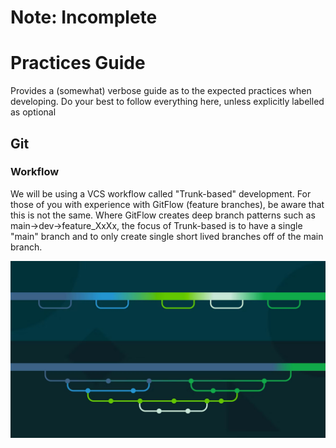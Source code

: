# Note: Incomplete

# Practices Guide
Provides a (somewhat) verbose guide as to the expected practices when developing. Do your best to follow everything here, unless explicitly labelled as optional

## Git

### Workflow
We will be using a VCS workflow called "Trunk-based" development. For those of you with experience with GitFlow (feature branches), be aware
that this is not the same. Where GitFlow creates deep branch patterns such as main->dev->feature_XxXx, the focus of Trunk-based is 
to have a single "main" branch and to only create single short lived branches off of the main branch.

![Visual Representation of TBDev vs GitFlow](figs/TBD_vs_flow.png)
